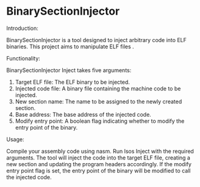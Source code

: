 #  BinarySectionInjector

Introduction:

BinarySectionInjector is a tool designed to inject arbitrary code into ELF binaries. This project aims to manipulate ELF files .

Functionality:

BinarySectionInjector Inject takes five arguments:

1. Target ELF file: The ELF binary to be injected.
2. Injected code file: A binary file containing the machine code to be injected.
3. New section name: The name to be assigned to the newly created section.
4. Base address: The base address of the injected code.
5. Modify entry point: A boolean flag indicating whether to modify the entry point of the binary.
   
Usage:

Compile your assembly code using nasm.
Run Isos Inject with the required arguments.
The tool will inject the code into the target ELF file, creating a new section and updating the program headers accordingly.
If the modify entry point flag is set, the entry point of the binary will be modified to call the injected code.
